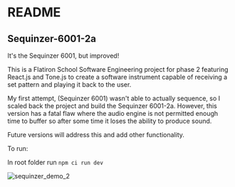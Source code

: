 # README
## Sequinzer-6001-2a
It's the Sequinzer 6001, but improved!

This is a Flatiron School Software Engineering project for phase 2 featuring React.js and Tone.js to create a software instrument capable of receiving a 
set pattern and playing it back to the user.

My first attempt, (Sequinzer 6001) wasn't able to actually sequence, so I scaled back the project and build the Sequinzer 6001-2a. However, this version has a 
fatal flaw where the audio engine is not permitted enough time to buffer so after some time it loses the ability to produce sound. 

Future versions will address this and add other functionality. 

To run:

In root folder run `npm ci run dev`

![sequinzer_demo_2](https://user-images.githubusercontent.com/75575727/230392487-3f5ae89f-fa8c-4565-8172-0445a4a461a9.gif)
